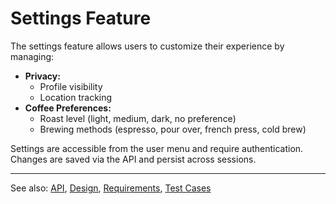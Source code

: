 # Settings Feature

The settings feature allows users to customize their experience by managing:

- **Privacy:**
	- Profile visibility
	- Location tracking
- **Coffee Preferences:**
	- Roast level (light, medium, dark, no preference)
	- Brewing methods (espresso, pour over, french press, cold brew)

Settings are accessible from the user menu and require authentication. Changes are saved via the API and persist across sessions.

---

See also: [API](api.md), [Design](design.md), [Requirements](requirements.md), [Test Cases](test.md)
